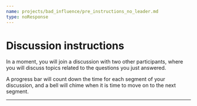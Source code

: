 ```yaml
---
name: projects/bad_influence/pre_instructions_no_leader.md
type: noResponse
---
```


# Discussion instructions

In a moment, you will join a discussion with two other participants, where you will discuss topics related to the questions you just answered.

A progress bar will count down the time for each segment of your discussion, and a bell will chime when it is time to move on to the next segment.

---
